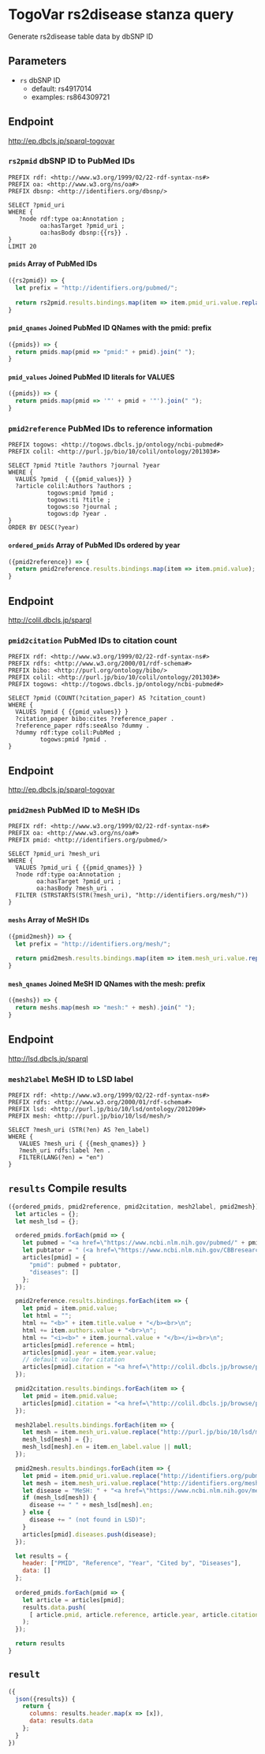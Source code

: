 # TogoVar rs2disease stanza query

Generate rs2disease table data by dbSNP ID

## Parameters

* `rs` dbSNP ID
  * default: rs4917014
  * examples: rs864309721

## Endpoint

http://ep.dbcls.jp/sparql-togovar

### `rs2pmid` dbSNP ID to PubMed IDs

```sparql
PREFIX rdf: <http://www.w3.org/1999/02/22-rdf-syntax-ns#>
PREFIX oa: <http://www.w3.org/ns/oa#>
PREFIX dbsnp: <http://identifiers.org/dbsnp/>

SELECT ?pmid_uri
WHERE {
   ?node rdf:type oa:Annotation ;
         oa:hasTarget ?pmid_uri ;
         oa:hasBody dbsnp:{{rs}} .
}
LIMIT 20
```

#### `pmids` Array of PubMed IDs

```javascript
({rs2pmid}) => {
  let prefix = "http://identifiers.org/pubmed/";
  
  return rs2pmid.results.bindings.map(item => item.pmid_uri.value.replace(prefix, ""));
}
```

#### `pmid_qnames` Joined PubMed ID QNames with the pmid: prefix

```javascript
({pmids}) => {
  return pmids.map(pmid => "pmid:" + pmid).join(" ");
}
```

#### `pmid_values` Joined PubMed ID literals for VALUES

```javascript
({pmids}) => {
  return pmids.map(pmid => '"' + pmid + '"').join(" ");
}
```

### `pmid2reference` PubMed IDs to reference information

```sparql
PREFIX togows: <http://togows.dbcls.jp/ontology/ncbi-pubmed#>
PREFIX colil: <http://purl.jp/bio/10/colil/ontology/201303#>

SELECT ?pmid ?title ?authors ?journal ?year
WHERE {
  VALUES ?pmid  { {{pmid_values}} }
  ?article colil:Authors ?authors ;
           togows:pmid ?pmid ;
           togows:ti ?title ;
           togows:so ?journal ;
           togows:dp ?year .
}
ORDER BY DESC(?year)
```

#### `ordered_pmids` Array of PubMed IDs ordered by year

```javascript
({pmid2reference}) => {
  return pmid2reference.results.bindings.map(item => item.pmid.value);
}
```

## Endpoint

http://colil.dbcls.jp/sparql

### `pmid2citation` PubMed IDs to citation count

```sparql
PREFIX rdf: <http://www.w3.org/1999/02/22-rdf-syntax-ns#>
PREFIX rdfs: <http://www.w3.org/2000/01/rdf-schema#>
PREFIX bibo: <http://purl.org/ontology/bibo/>
PREFIX colil: <http://purl.jp/bio/10/colil/ontology/201303#>
PREFIX togows: <http://togows.dbcls.jp/ontology/ncbi-pubmed#>

SELECT ?pmid (COUNT(?citation_paper) AS ?citation_count)
WHERE {
  VALUES ?pmid { {{pmid_values}} }
  ?citation_paper bibo:cites ?reference_paper .
  ?reference_paper rdfs:seeAlso ?dummy .
  ?dummy rdf:type colil:PubMed ;
         togows:pmid ?pmid .
}
```

## Endpoint

http://ep.dbcls.jp/sparql-togovar

### `pmid2mesh` PubMed ID to MeSH IDs

```sparql
PREFIX rdf: <http://www.w3.org/1999/02/22-rdf-syntax-ns#>
PREFIX oa: <http://www.w3.org/ns/oa#>
PREFIX pmid: <http://identifiers.org/pubmed/>

SELECT ?pmid_uri ?mesh_uri
WHERE {
  VALUES ?pmid_uri { {{pmid_qnames}} }
  ?node rdf:type oa:Annotation ;
        oa:hasTarget ?pmid_uri ;
        oa:hasBody ?mesh_uri .
  FILTER (STRSTARTS(STR(?mesh_uri), "http://identifiers.org/mesh/"))
}
```

#### `meshs` Array of MeSH IDs

```javascript
({pmid2mesh}) => {
  let prefix = "http://identifiers.org/mesh/";
  
  return pmid2mesh.results.bindings.map(item => item.mesh_uri.value.replace(prefix, ""));
}
```

#### `mesh_qnames` Joined MeSH ID QNames with the mesh: prefix

```javascript
({meshs}) => {
  return meshs.map(mesh => "mesh:" + mesh).join(" ");
}
```

## Endpoint

http://lsd.dbcls.jp/sparql

### `mesh2label` MeSH ID to LSD label

```sparql
PREFIX rdf: <http://www.w3.org/1999/02/22-rdf-syntax-ns#>
PREFIX rdfs: <http://www.w3.org/2000/01/rdf-schema#>
PREFIX lsd: <http://purl.jp/bio/10/lsd/ontology/201209#>
PREFIX mesh: <http://purl.jp/bio/10/lsd/mesh/>

SELECT ?mesh_uri (STR(?en) AS ?en_label)
WHERE {
   VALUES ?mesh_uri { {{mesh_qnames}} }
   ?mesh_uri rdfs:label ?en .
   FILTER(LANG(?en) = "en")
}
```

## `results` Compile results

```javascript
({ordered_pmids, pmid2reference, pmid2citation, mesh2label, pmid2mesh}) => {
  let articles = {};
  let mesh_lsd = {};

  ordered_pmids.forEach(pmid => {
    let pubmed = "<a href=\"https://www.ncbi.nlm.nih.gov/pubmed/" + pmid + "\">" + pmid + "</a>";
    let pubtator = " (<a href=\"https://www.ncbi.nlm.nih.gov/CBBresearch/Lu/Demo/PubTator/curator_identifier.cgi?pmid=" + pmid + "&Gene_display=1&Disease_display=1&Mutation_display=1&Species_display=1&Chemical_display=1\">PubTator</a>)";
    articles[pmid] = {
      "pmid": pubmed + pubtator,
      "diseases": []
    };
  });

  pmid2reference.results.bindings.forEach(item => {
    let pmid = item.pmid.value;
    let html = "";
    html += "<b>" + item.title.value + "</b><br>\n";
    html += item.authors.value + "<br>\n";
    html += "<i><b>" + item.journal.value + "</b></i><br>\n";
    articles[pmid].reference = html;
    articles[pmid].year = item.year.value;
    // default value for citation
    articles[pmid].citation = "<a href=\"http://colil.dbcls.jp/browse/papers/" + pmid + "/\">" + 0 + "</a>";
  });

  pmid2citation.results.bindings.forEach(item => {
    let pmid = item.pmid.value;
    articles[pmid].citation = "<a href=\"http://colil.dbcls.jp/browse/papers/" + pmid + "/\">" + item.citation_count.value + "</a>";
  });

  mesh2label.results.bindings.forEach(item => {
    let mesh = item.mesh_uri.value.replace("http://purl.jp/bio/10/lsd/mesh/", "");
    mesh_lsd[mesh] = {};
    mesh_lsd[mesh].en = item.en_label.value || null;
  });

  pmid2mesh.results.bindings.forEach(item => {
    let pmid = item.pmid_uri.value.replace("http://identifiers.org/pubmed/", "");
    let mesh = item.mesh_uri.value.replace("http://identifiers.org/mesh/", "");
    let disease = "MeSH: " + "<a href=\"https://www.ncbi.nlm.nih.gov/mesh/?term=" + mesh + "\">" + mesh + "</a>";
    if (mesh_lsd[mesh]) {
      disease += " " + mesh_lsd[mesh].en;
    } else {
      disease += " (not found in LSD)";
    }
    articles[pmid].diseases.push(disease);
  });

  let results = {
    header: ["PMID", "Reference", "Year", "Cited by", "Diseases"],
    data: []
  };
  
  ordered_pmids.forEach(pmid => {
    let article = articles[pmid];
    results.data.push(
      [ article.pmid, article.reference, article.year, article.citation, article.diseases ]
    );
  });

  return results
}
```

## `result`

```javascript
({
  json({results}) {
    return {
      columns: results.header.map(x => [x]),
      data: results.data
    };
  }
})
```
